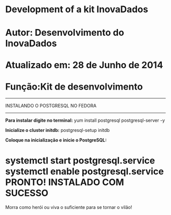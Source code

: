 Development of a kit InovaDados
===========
Autor: Desenvolvimento do InovaDados <br/>	
Atualizado em: 28 de Junho de 2014 <br/>	 
Função:Kit de desenvolvimento <br/>
===========
____________________________________________
					  					  
   INSTALANDO O POSTGRESQL NO FEDORA    
____________________________________________								          

<strong>Para instalar digite no terminal:</strong>
yum install postgresql postgresql-server -y

<strong>Inicialize o cluster initdb:</strong>
postgresql-setup initdb

<strong>Coloque na inicialização e inicie o PostgreSQL:</strong>

systemctl start postgresql.service 
systemctl enable postgresql.service
<strong>PRONTO! INSTALADO COM SUCESSO</strong>
=========================================== 
Morra como herói ou viva o suficiente para se tornar o vilão!
